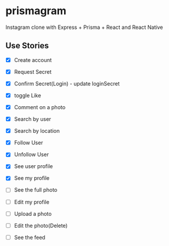 # prismagram
Instagram clone with Express + Prisma + React and React Native


## Use Stories

 - [X] Create account
 - [X] Request Secret
 - [X] Confirm Secret(Login) - update loginSecret
 - [X] toggle Like
 - [X] Comment on a photo
 - [X] Search by user
 - [X] Search by location
 - [X] Follow User
 - [X] Unfollow User
 - [X] See user profile
 - [X] See my profile
 - [ ] See the full photo
 - [ ] Edit my profile
 - [ ] Upload a photo
 - [ ] Edit the photo(Delete)
 
 - [ ] See the feed